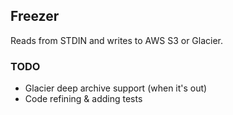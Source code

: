 ## Freezer

Reads from STDIN and writes to AWS S3 or Glacier.

### TODO

- Glacier deep archive support (when it's out)
- Code refining & adding tests
